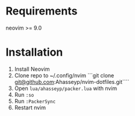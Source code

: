 # Requirements
neovim >= 9.0

# Installation
1. Install Neovim
2. Clone repo to ~/.config/nvim
```git clone git@github.com:Ahasseyp/nvim-dotfiles.git````
3. Open `lua/ahasseyp/packer.lua` with nvim
4. Run `:so`
5. Run `:PackerSync`
6. Restart nvim
